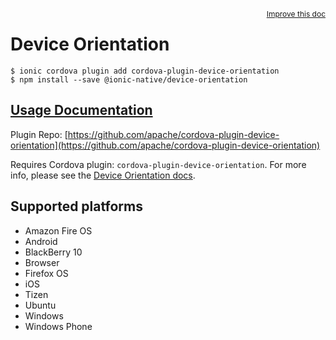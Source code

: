 <a style="float:right;font-size:12px;" href="http://github.com/ionic-team/ionic-native/edit/master/src/@ionic-native/plugins/device-orientation/index.ts#L40">
  Improve this doc
</a>

# Device Orientation

```
$ ionic cordova plugin add cordova-plugin-device-orientation
$ npm install --save @ionic-native/device-orientation
```

## [Usage Documentation](https://ionicframework.com/docs/native/device-orientation/)

Plugin Repo: [https://github.com/apache/cordova-plugin-device-orientation](https://github.com/apache/cordova-plugin-device-orientation)

Requires Cordova plugin: `cordova-plugin-device-orientation`. For more info, please see the [Device Orientation docs](https://github.com/apache/cordova-plugin-device-orientation).

## Supported platforms
- Amazon Fire OS
- Android
- BlackBerry 10
- Browser
- Firefox OS
- iOS
- Tizen
- Ubuntu
- Windows
- Windows Phone



